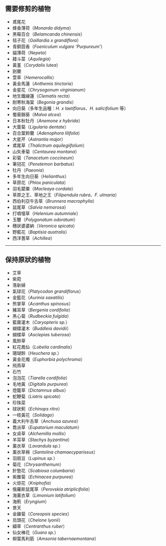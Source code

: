 ## 需要修剪的植物

- 鳶尾花
- 蜂香薄荷（*Monarda didyma*）
- 黑莓百合（*Belamcanda chinensis*）
- 毯子花（*Gaillardia x grandiflora*）
- 青銅茴香（*Foeniculum vulgare ‘Purpureum’*）
- 貓薄荷（*Nepeta*）
- 耧斗菜（*Aquilegia*）
- 黃堇（*Corydalis lutea*）
- 劍蘭
- 萱草（*Hemerocallis*）
- 黃金馬蓮（*Anthemis tinctoria*）
- 金星花（*Chrysogonum virginianum*）
- 地生鐵線蓮（*Clematis recta*）
- 耐寒秋海棠（*Begonia grandis*）
- 向日葵（多年生品種：*H. x laetiflorus*、*H. salicifolium* 等）
- 蜀葵錦葵（*Malva alcea*）
- 日本秋牡丹（*Anemone x hybrida*）
- 大葉菊（*Ligularia dentate*）
- 百合葉鈴蘭（*Adenophora lilifolia*）
- 大星芹（*Astrantia major*）
- 鳶尾草（*Thalictrum aquilegiifolium*）
- 山矢車菊（*Centaurea montana*）
- 彩菊（*Tanacetum coccineum*）
- 筆冠花（*Penstemon barbatus*）
- 牡丹（*Paeonia*）
- 多年生向日葵（*Helianthus*）
- 草原花（*Phlox paniculata*）
- 羽毛罌粟（*Macleaya cordata*）
- 草原之王、草地之王（*Filipendula rubra*、*F. ulmaria*）
- 西伯利亞牛舌草（*Brunnera macrophylla*）
- 鼠尾草（*Salvia nemorosa*）
- 打噴嚏草（*Helenium autumnale*）
- 玉簪（*Polygonatum odoratum*）
- 穗狀婆婆納（*Veronica spicata*）
- 野藍花（*Baptisia australis*）
- 西洋蓍草（*Achillea*）

---

## 保持原狀的植物


- 艾草
- 紫菀
- 落新婦
- 氣球花（*Platycodon grandiflorus*）
- 金籃花（*Aurinia saxatilis*）
- 熊掌草（*Acanthus spinosus*）
- 豬耳草（*Bergenia cordifolia*）
- 黑心菊（*Rudbeckia fulgida*）
- 藍霧灌木（*Caryopteris sp.*）
- 蝴蝶灌木（*Buddleia davidii*）
- 蝴蝶草（*Asclepias tuberosa*）
- 風鈴草
- 紅花鳳仙（*Lobelia cardinalis*）
- 珊瑚鈴（*Heuchera sp.*）
- 黃金花燭（*Euphorbia polychroma*）
- 飛燕草
- 石竹
- 泡泡花（*Tiarella cordifolia*）
- 毛地黃（*Digitalis purpurea*）
- 燈籠草（*Dictamnus albus*）
- 蛇鞭菊（*Liatris spicata*）
- 珍珠菜
- 球狀薊（*Echinops ritro*）
- 一枝黃花（*Solidago*）
- 義大利牛舌草（*Anchusa azurea*）
- 喬派草（*Eupatorium maculatum*）
- 女貞草（*Alchemilla mollis*）
- 羊耳草（*Stachys byzantina*）
- 薰衣草（*Lavandula sp.*）
- 薰衣草棉（*Santolina chamaecyparissus*）
- 羽扇豆（*Lupinus sp.*）
- 菊花（*Chrysanthemum*）
- 針墊花（*Scabiosa columbaria*）
- 紫錐菊（*Echinacea purpurea*）
- 火炬花（*Kniphofia*）
- 俄羅斯鼠尾草（*Perovskia atriplicifolia*）
- 海薰衣草（*Limonium latifolium*）
- 海薊（*Eryngium*）
- 景天
- 金雞菊（*Coreopsis species*）
- 烏頭花（*Chelone lyonii*）
- 纈草（*Centranthus ruber*）
- 仙女棒花（*Guara sp.*）
- 柳葉馬利筋（*Amsonia tabernaemontana*）